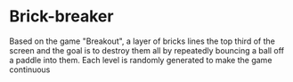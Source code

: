 # Brick-breaker
Based on the game "Breakout", a layer of bricks lines the top third of the screen and the goal is to destroy them all by repeatedly bouncing a ball off a paddle into them. Each level is randomly generated to make the game continuous
